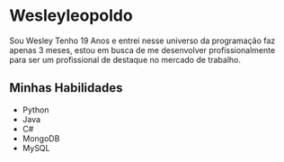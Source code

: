 
# Wesleyleopoldo

Sou Wesley Tenho 19 Anos e entrei nesse universo da programação faz apenas 3 meses, estou em busca de me desenvolver profissionalmente para ser um profissional de destaque no mercado de trabalho.

## Minhas Habilidades

- Python
- Java
- C#
- MongoDB
- MySQL